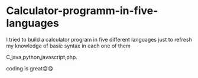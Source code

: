 # Calculator-programm-in-five-languages

I tried to build a calculator program in five different languages just to
refresh my knowledge of basic syntax in each one of them


C,java,python,javascript,php.



coding is great😋😋
